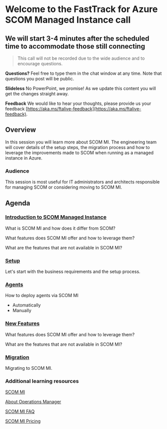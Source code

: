 # Welcome to the FastTrack for Azure SCOM Managed Instance call

## We will start 3-4 minutes after the scheduled time to accommodate those still connecting

> This call will not be recorded due to the wide audience and to encourage questions.

**Questions?** Feel free to type them in the chat window at any time. Note that questions you post will be public.

**Slideless** No PowerPoint, we promise! As we update this content you will get the changes straight away.

**Feedback** We would like to hear your thoughts, please provide us your feedback [https://aka.ms/ftalive-feedback](https://aka.ms/ftalive-feedback).

## Overview

In this session you will learn more about SCOM MI. The engineering team will cover details of the setup steps, the migration process and how to leverage the improvements made to SCOM when running as a managed instance in Azure.

### Audience

This session is most useful for IT administrators and architects responsible for managing SCOM or considering moving to SCOM MI.

## Agenda

### [Introduction to SCOM Managed Instance](intro.md)

What is SCOM MI and how does it differ from SCOM?

What features does SCOM MI offer and how to leverage them?

What are the features that are not available in SCOM MI?

### [Setup](setup.md)

Let's start with the business requirements and the setup process.

### [Agents](agents.md)

How to deploy agents via SCOM MI

- Automatically
- Manually

### [New Features](newfeatures.md)

What features does SCOM MI offer and how to leverage them?

What are the features that are not available in SCOM MI?

### [Migration](migration.md)

Migrating to SCOM MI.

### Additional learning resources

[SCOM MI](https://learn.microsoft.com/en-us/azure/azure-monitor/vm/scom-managed-instance-overview)

[About Operations Manager](https://learn.microsoft.com/en-us/system-center/scom/welcome?view=sc-om-2022)

[SCOM MI FAQ](https://learn.microsoft.com/en-us/system-center/scom/faq?view=sc-om-2022)

[SCOM MI Pricing](https://azure.microsoft.com/en-us/pricing/details/monitor/)
